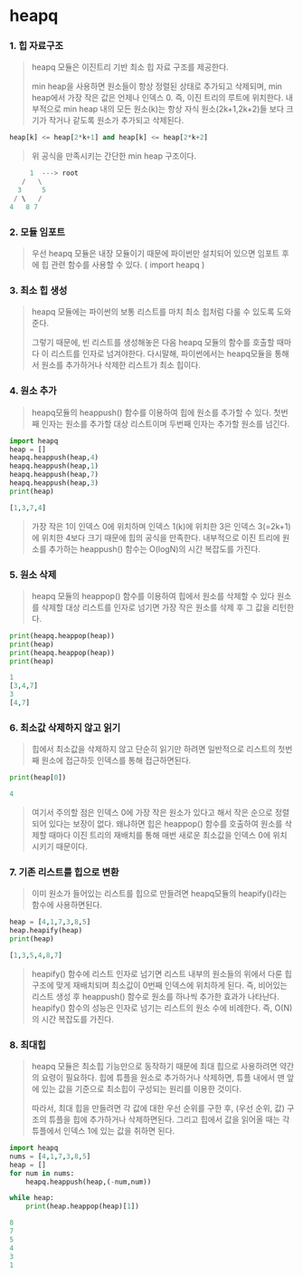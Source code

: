 # heapq

### 1. 힙 자료구조

> heapq 모듈은 이진트리 기반 최소 힙 자료 구조를 제공한다. 
>
> min heap을 사용하면 원소들이 항상 정렬된 상태로 추가되고 삭제되며, min heap에서 가장 작은 값은 언제나 인덱스 0. 즉, 이진 트리의 루트에 위치한다. 내부적으로 min heap 내의 모든 원소(k)는 항상 자식 원소(2k+1,2k+2)들 보다 크기가 작거나 같도록 원소가 추가되고 삭제된다.

```python
heap[k] <= heap[2*k+1] and heap[k] <= heap[2*k+2]
```

> 위 공식을 만족시키는 간단한 min heap 구조이다.

```python
     1  ---> root
   /   \
  3     5
 / \   /
4   8 7
```

### 2. 모듈 임포트

> 우선 heapq 모듈은 내장 모듈이기 때문에 파이썬만 설치되어 있으면 임포트 후에 힙 관련 함수를 사용할  수 있다. ( import heapq )

### 3.  최소 힙 생성

> heapq 모듈에는 파이썬의 보통 리스트를 마치 최소 힙처럼 다룰 수 있도록 도와준다. 
>
> 그렇기 때문에, 빈 리스트를 생성해놓은 다음 heapq 모듈의 함수를 호출할 때마다 이 리스트를 인자로 넘겨야한다. 다시말해, 파이썬에서는 heapq모듈을 통해서 원소를 추가하거나 삭제한 리스트가 최소 힙이다.

### 4. 원소 추가

> heapq모듈의 heappush() 함수를 이용하여 힙에 원소를 추가할 수 있다. 첫번째 인자는 원소를 추가할 대상 리스트이며 두번째 인자는 추가할 원소를 넘긴다.

```python
import heapq
heap = []
heapq.heappush(heap,4)
heapq.heappush(heap,1)
heapq.heappush(heap,7)
heapq.heappush(heap,3)
print(heap)
```

```python
[1,3,7,4]
```

> 가장 작은 1이 인덱스 0에 위치하며 인덱스 1(k)에 위치한 3은 인덱스 3(=2k+1)에 위치한 4보다 크기 때문에 힙의 공식을 만족한다. 내부적으로 이진 트리에 원소를 추가하는 heappush() 함수는 O(logN)의 시간 복잡도를 가진다.

### 5. 원소 삭제

> heapq 모듈의 heappop() 함수를 이용하여 힙에서 원소를 삭제할 수 있다 원소를 삭제할 대상 리스트를 인자로 넘기면 가장 작은 원소를 삭제 후 그 값을 리턴한다.

```python
print(heapq.heappop(heap))
print(heap)
print(heapq.heappop(heap))
print(heap)
```

```python
1
[3,4,7]
3
[4,7]
```

### 6. 최소값 삭제하지 않고 읽기

> 힙에서 최소값을 삭제하지 않고 단순히 읽기만 하려면 일반적으로 리스트의 첫번째 원소에 접근하듯 인덱스를 통해 접근하면된다.

```python
print(heap[0])
```

```python
4
```

> 여기서 주의할 점은 인덱스 0에 가장 작은 원소가 있다고 해서 작은 순으로 정렬되어 있다는 보장이 없다. 왜냐하면 힙은 heappop() 함수를 호출하여 원소를 삭제할 때마다 이진 트리의 재배치를 통해 매번 새로운 최소값을 인덱스 0에 위치시키기 때문이다.

### 7. 기존 리스트를 힙으로 변환

> 이미 원소가 들어있는 리스트를 힙으로 만들려면 heapq모듈의 heapify()라는 함수에 사용하면된다.

```python
heap = [4,1,7,3,8,5]
heap.heapify(heap)
print(heap)
```

```python
[1,3,5,4,8,7]
```

> heapify() 함수에 리스트 인자로 넘기면 리스트 내부의 원소들의 위에서 다룬 힙 구조에 맞게 재배치되며 최소값이 0번째 인덱스에 위치하게 된다. 즉, 비어있는 리스트 생성 후 heappush() 함수로 원소를 하나씩 추가한 효과가 나타난다. heapify() 함수의 성능은 인자로 넘기는 리스트의 원소 수에 비례한다. 즉, O(N)의 시간 복잡도를 가진다.

### 8. 최대힙

> heapq 모듈은 최소힙 기능만으로 동작하기 때문에 최대 힙으로 사용하려면 약간의 요령이 필요하다. 힙에 튜플을 원소로 추가하거나 삭제하면, 튜플 내에서 맨 앞에 있는 값을 기준으로 최소힙이 구성되는 원리를 이용한 것이다.
>
> 따라서, 최대 힙을 만들려면 각 값에 대한 우선 순위를 구한 후, (우선 순위, 값) 구조의 튜플을 힙에 추가하거나 삭제하면된다. 그리고 힙에서 값을 읽어올 때는 각 튜플에서 인덱스 1에 있는 값을 취하면 된다.

```python
import heapq
nums = [4,1,7,3,8,5]
heap = []
for num in nums:
    heapq.heappush(heap,(-num,num))

while heap:
    print(heap.heappop(heap)[1])
```

```python
8
7
5
4
3
1
```

